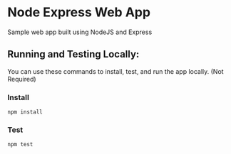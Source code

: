# Node Express Web App
Sample web app built using NodeJS and Express

## Running and Testing Locally:

You can use these commands to install, test, and run the app locally. (Not Required)

### Install

```
npm install
```

### Test

```
npm test
```

